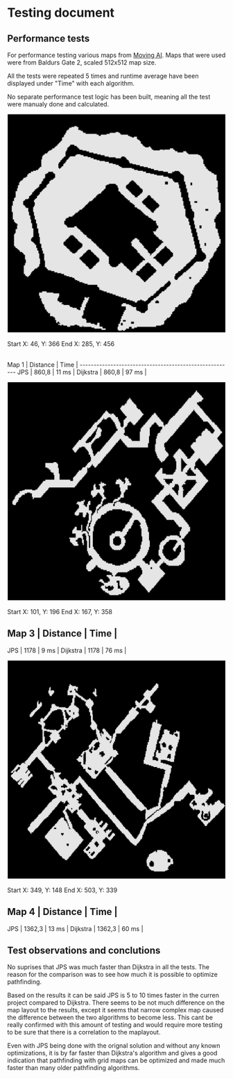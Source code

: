 # Testing document

## Performance tests

For performance testing various maps from [Moving AI](www.movingai.com). Maps that were used were from Baldurs Gate 2, scaled 512x512 map size.

All the tests were repeated 5 times and runtime average have been displayed under "Time" with each algorithm.

No separate performance test logic has been built, meaning all the test were manualy done and calculated.


![Map 1](/pathfinder/src/main/java/images/Map1.png)

Start X: 46, Y: 366
End X: 285, Y: 456

</br>
Map 1 | Distance | Time |
-------------------------------------------------------
JPS | 860,8 | 11 ms |
Dijkstra | 860,8 | 97 ms |

</br>

![Map 3](/pathfinder/src/main/java/images/Map3.png)

Start X: 101, Y: 196
End X: 167, Y: 358

Map 3 | Distance | Time |
-------------------------------------------------------
JPS | 1178 | 9 ms |
Dijkstra | 1178 | 76 ms |

![Map 4](/pathfinder/src/main/java/images/Map4.png)

Start X: 349, Y: 148
End X: 503, Y: 339

Map 4 | Distance | Time |
-------------------------------------------------------
JPS | 1362,3 | 13 ms |
Dijkstra | 1362,3 | 60 ms |

## Test observations and conclutions

No suprises that JPS was much faster than Dijkstra in all the tests. The reason for the comparison was to see how much it is possible to optimize pathfinding.

Based on the results it can be said JPS is 5 to 10 times faster in the curren project compared to Dijkstra. There seems to be not much difference on the map layout to the results, except it seems that narrow complex map caused the difference between the two algorithms to become less. 
This cant be really confirmed with this amount of testing and would require more testing to be sure that there is a correlation to the maplayout.

Even with JPS being done with the orignal solution and without any known optimizations, it is by far faster than Dijkstra's algorithm and gives a good indication that pathfinding with grid maps can be optimized and made much faster than many older pathfinding algorithms.



